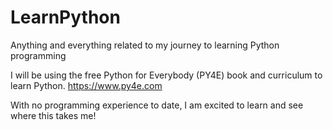 # LearnPython
Anything and everything related to my journey to learning Python programming

I will be using the free Python for Everybody (PY4E) book and curriculum to learn Python.
https://www.py4e.com

With no programming experience to date, I am excited to learn and see where this takes me!


